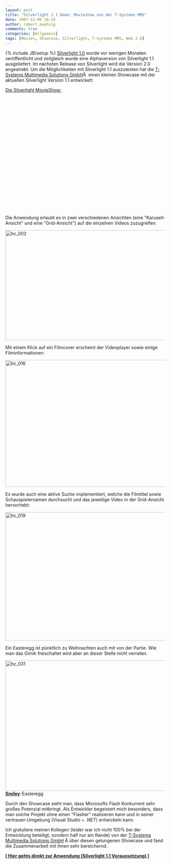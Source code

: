 ```yaml
---
layout: post
title: "Silverlight 1.1 Demo: Movieshow von der T-Systems MMS"
date: 2007-12-06 16:24
author: robert.muehsig
comments: true
categories: [Allgemein]
tags: [Movies, Showcase, Silverlight, T-Systems MMS, Web 2.0]
---
```

{% include JB/setup %}
<a href="http://de.wikipedia.org/wiki/Silverlight">Silverlight 1.0</a> wurde vor wenigen Monaten veröffentlicht und zeitgleich wurde eine Alphaversion von Silverlight 1.1 ausgeliefert. Im nächsten Release von Silverlight wird die Version 2.0 angestrebt. Um die Möglichkeiten mit Silverlight 1.1 auszutesten hat die <a href="http://www.t-systems-mms.com/mms/de/Startseite/index">T-Systems Multimedia Solutions GmbH</a>Â  einen kleinen Showcase mit der aktuellen Silverlight Version 1.1 entwickelt:

<a href="http://silverlight.t-systems-mms.eu/">Die Silverlight MovieShow:</a>

<object width="425" height="355"><param name="movie" value="http://www.youtube.com/v/UQMxsef5TgE&rel=1"></param><param name="wmode" value="transparent"></param><embed src="http://www.youtube.com/v/UQMxsef5TgE&rel=1" type="application/x-shockwave-flash" wmode="transparent" width="425" height="355"></embed></object>

</p>
Die Anwendung erlaubt es in zwei verschiedenen Ansichten (eine "Karusell-Ansicht" und eine "Grid-Ansicht") auf die einzelnen Videos zuzugreifen:

<a atomicselection="true" href="{{BASE_PATH}}/assets/wp-images/hc-002.jpg"><img border="0" width="513" src="{{BASE_PATH}}/assets/wp-images/hc-002-thumb.jpg" alt="hc_002" height="345" style="border: 0px" /></a>

Mit einem Klick auf ein Filmcover erscheint der Videoplayer sowie einige Filminformationen:

<a atomicselection="true" href="{{BASE_PATH}}/assets/wp-images/hc-016.jpg"><img border="0" width="508" src="{{BASE_PATH}}/assets/wp-images/hc-016-thumb.jpg" alt="hc_016" height="398" style="border: 0px" /></a>

Es wurde auch eine aktive Suche implementiert, welche die Filmtitel sowie Schauspielernamen durchsucht und das jeweilige Video in der Grid-Ansicht hervorhebt:

<a atomicselection="true" href="{{BASE_PATH}}/assets/wp-images/hc-019.jpg"><img border="0" width="513" src="{{BASE_PATH}}/assets/wp-images/hc-019-thumb.jpg" alt="hc_019" height="403" style="border: 0px" /></a>

Ein Easteregg ist pünktlich zu Weihnachten auch mit von der Partie. Wie man das Gimik freischaltet wird aber an dieser Stelle nicht verraten.

<a atomicselection="true" href="{{BASE_PATH}}/assets/wp-images/hc-031.jpg"><img border="0" width="521" src="{{BASE_PATH}}/assets/wp-images/hc-031-thumb.jpg" alt="hc_031" height="409" style="border: 0px" /></a>
<strong><u>Smiley</u></strong>-Easteregg

Durch den Showcase sieht man, dass Microsofts Flash Konkurrent sehr großes Potenzial mitbringt. Als Entwickler begeistert mich besonders, dass man solche Projekt ohne einen "Flasher" realisieren kann und in seiner vertrauen Umgebung (Visual Studio + .NET) entwickeln kann.

Ich gratuliere meinen Kollegen (leider war ich nicht 100% bei der Entwicklung beteiligt, sondern half nur am Rande) von der <a href="http://www.t-systems-mms.com/mms/de/Startseite/index">T-Systems Multimedia Solutions GmbH</a> Â über diesen gelungenen Showcase und fand die Zusammenarbeit mit ihnen sehr bereichernd.

<strong><a href="http://silverlight.t-systems-mms.eu/MovieShow/">[ Hier gehts direkt zur Anwendung (Silverlight 1.1 Voraussetzung) ]</a></strong>
